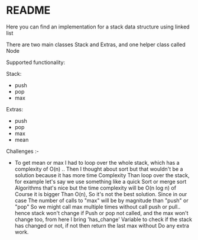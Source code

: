 # README

Here you can find an implementation for a stack data structure using linked list 

There are two main classes Stack and Extras, and one helper class called Node

Supported functionality: 

Stack:
+ push
+ pop
+ max

Extras:
+ push
+ pop
+ max
+ mean

Challenges :-
+   To get mean or max I had to loop over the whole stack, which has a complexity of O(n) ..
    Then I thought about sort but that wouldn't be a solution because it has more time Complexity Than loop over the stack, for example let's say we use something like a quick Sort or merge sort Algorithms that's nice but the time complexity will be O(n log n) of Course it is bigger 
    Than O(n), So it's not the best solution.
    Since in our case The number of calls to "max" will be by magnitude than "push" or "pop"
    So we might call max multiple times without call push or pull.. hence stack won't change if Push or pop not called, and the max won't change too, from here I bring 'has_change' Variable to check if the stack has changed or not, if not then return the last max without Do any extra work.

